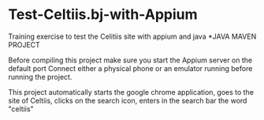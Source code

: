 # Test-Celtiis.bj-with-Appium
Training exercise to test the Celitiis site with appium and java
*JAVA MAVEN PROJECT

  Before compiling this project make sure you start the Appium server on the default port
  Connect either a physical phone or an emulator running before running the project.
  
  This project automatically starts the google chrome application, 
  goes to the site of Celtiis, 
  clicks on the search icon, 
  enters in the search bar the word "celtiis"
  
